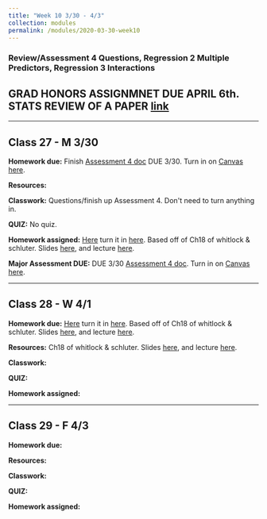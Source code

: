 ```yaml
---
title: "Week 10 3/30 - 4/3"
collection: modules
permalink: /modules/2020-03-30-week10
---
```


### Review/Assessment 4 Questions, Regression 2 Multiple Predictors, Regression 3 Interactions

## GRAD HONORS ASSIGNMNET DUE APRIL 6th. STATS REVIEW OF A PAPER [link](https://drive.google.com/open?id=1ZRmNRICkLxt8F4fT1A2pEqCXpMhZR00cv6XluvC-F3I)

---

## Class 27 - M 3/30

**Homework due:** Finish [Assessment 4 doc](https://docs.google.com/document/d/1KtAmO-ohj2ua-KxJN6qxT_1qV9DHnR2ohTantbwIBVQ/edit?usp=sharing) DUE 3/30. Turn in on [Canvas here](https://canvas.umn.edu/courses/151855/assignments/1049590).

**Resources:**

**Classwork:** Questions/finish up Assessment 4. Don't need to turn anything in.

**QUIZ:** No quiz.

**Homework assigned:** [Here](https://drive.google.com/open?id=170-zRwIa3jpHmfRPL34nslDyrEu0dTeH) turn it in [here](https://canvas.umn.edu/courses/151855/assignments/1059030). Based off of Ch18 of whitlock & schluter. Slides [here](https://drive.google.com/open?id=1bmRGMQRH95eahJ3Y_FQ7lfpELaN39PeE), and lecture [here](https://youtu.be/yZdGL7Z2Wtg).   

**Major Assessment DUE:** DUE 3/30 [Assessment 4 doc](https://docs.google.com/document/d/1KtAmO-ohj2ua-KxJN6qxT_1qV9DHnR2ohTantbwIBVQ/edit?usp=sharing). Turn in on [Canvas here](https://canvas.umn.edu/courses/151855/assignments/1049590).

---

## Class 28 - W 4/1

**Homework due:** [Here](https://drive.google.com/open?id=170-zRwIa3jpHmfRPL34nslDyrEu0dTeH) turn it in [here](https://canvas.umn.edu/courses/151855/assignments/1059030). Based off of Ch18 of whitlock & schluter. Slides [here](https://drive.google.com/open?id=1bmRGMQRH95eahJ3Y_FQ7lfpELaN39PeE), and lecture [here](https://youtu.be/yZdGL7Z2Wtg).

**Resources:** Ch18 of whitlock & schluter. Slides [here](https://drive.google.com/open?id=1bmRGMQRH95eahJ3Y_FQ7lfpELaN39PeE), and lecture [here](https://youtu.be/yZdGL7Z2Wtg).  

**Classwork:**

**QUIZ:**

**Homework assigned:**

---

## Class 29 - F 4/3

**Homework due:**

**Resources:**

**Classwork:**

**QUIZ:**

**Homework assigned:**
